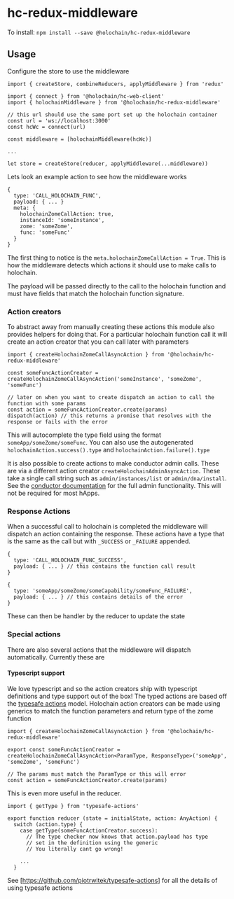 # hc-redux-middleware

To install: `npm install --save @holochain/hc-redux-middleware`

## Usage

Configure the store to use the middleware

```
import { createStore, combineReducers, applyMiddleware } from 'redux'

import { connect } from '@holochain/hc-web-client'
import { holochainMiddleware } from '@holochain/hc-redux-middleware'

// this url should use the same port set up the holochain container
const url = 'ws://localhost:3000'
const hcWc = connect(url)

const middleware = [holochainMiddleware(hcWc)]

...

let store = createStore(reducer, applyMiddleware(...middleware))
```

Lets look an example action to see how the middleware works

```
{
  type: 'CALL_HOLOCHAIN_FUNC',
  payload: { ... }
  meta: { 
  	holochainZomeCallAction: true, 
  	instanceId: 'someInstance',
    zome: 'someZome',
    func: 'someFunc'
  }
}
```

The first thing to notice is the `meta.holochainZomeCallAction = True`. This is how the middleware detects which actions it should use to make calls to holochain.

The payload will be passed directly to the call to the holochain function and must have fields that match the holochain function signature.

### Action creators

To abstract away from manually creating these actions this module also provides helpers for doing that. For a particular holochain function call it will create an action creator that you can call later with parameters

```
import { createHolochainZomeCallAsyncAction } from '@holochain/hc-redux-middleware'

const someFuncActionCreator = createHolochainZomeCallAsyncAction('someInstance', 'someZome', 'someFunc')

// later on when you want to create dispatch an action to call the function with some params
const action = someFuncActionCreator.create(params)
dispatch(action) // this returns a promise that resolves with the response or fails with the error

```

This will autocomplete the type field using the format `someApp/someZome/someFunc`. You can also use the autogenerated `holochainAction.success().type` and `holochainAction.failure().type`

It is also possible to create actions to make conductor admin calls. These are via a different action creator `createHolochainAdminAsyncAction`. These take a single call string such as `admin/instances/list` or `admin/dna/install`. See the [conductor documentation](https://developer.holochain.org/api/latest/holochain_conductor_api/interface/struct.ConductorApiBuilder.html#method.with_admin_dna_functions) for the full admin functionality. This will not be required for most hApps. 

### Response Actions

When a successful call to holochain is completed the middleware will dispatch an action containing the response. These actions have a type that is the same as the call but with `_SUCCESS` or `_FAILURE` appended.

```
{
  type: 'CALL_HOLOCHAIN_FUNC_SUCCESS',
  payload: { ... } // this contains the function call result
}

{
  type: 'someApp/someZome/someCapability/someFunc_FAILURE',
  payload: { ... } // this contains details of the error
}
```

These can then be handler by the reducer to update the state

### Special actions

There are also several actions that the middleware will dispatch automatically. Currently these are 

#### Typescript support

We love typescript and so the action creators ship with typescript definitions and type support out of the box! The typed actions are based off the [typesafe actions](https://github.com/piotrwitek/typesafe-actions) model. Holochain action creators can be made using generics to match the function parameters and return type of the zome function

```
import { createHolochainZomeCallAsyncAction } from '@holochain/hc-redux-middleware'

export const someFuncActionCreator = createHolochainZomeCallAsyncAction<ParamType, ResponseType>('someApp', 'someZome', 'someFunc')

// The params must match the ParamType or this will error
const action = someFuncActionCreator.create(params)
```
This is even more useful in the reducer. 

```
import { getType } from 'typesafe-actions'

export function reducer (state = initialState, action: AnyAction) {
  switch (action.type) {
    case getType(someFuncActionCreator.success):
      // The type checker now knows that action.payload has type
      // set in the definition using the generic
      // You literally cant go wrong!

    ...
  }
```
See [https://github.com/piotrwitek/typesafe-actions] for all the details of using typesafe actions


